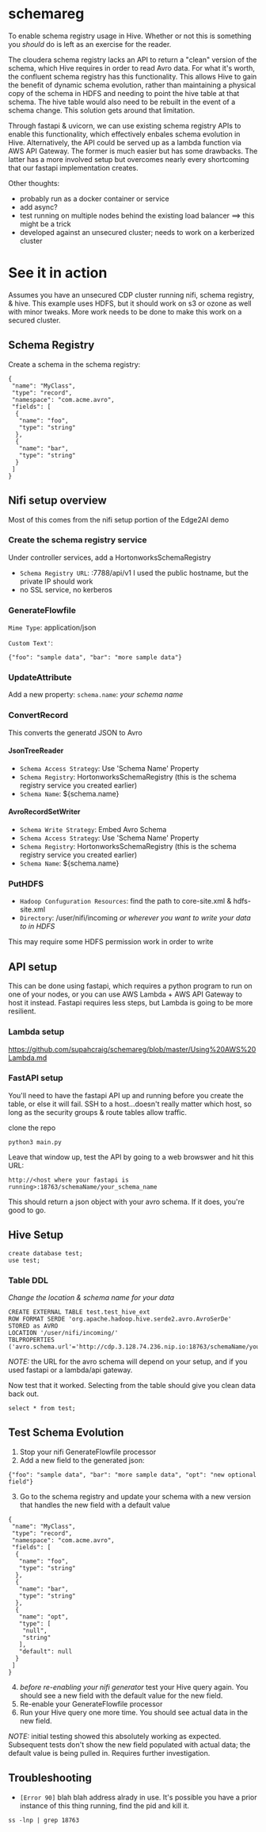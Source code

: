 # schemareg
To enable schema registry usage in Hive.  Whether or not this is something you _should_ do is left as an exercise for the reader.


The cloudera schema registry lacks an API to return a "clean" version of the schema, which Hive requires in order to read Avro data.   For what it's worth, the confluent schema registry has this functionality.  This allows Hive to gain the benefit of dynamic schema evolution, rather than maintaining a physical copy of the schema in HDFS and needing to point the hive table at that schema.   The hive table would also need to be rebuilt in the event of a schema change.   This solution gets around that limitation.

Through fastapi & uvicorn, we can use existing schema registry APIs to enable this functionality, which effectively enbales schema evolution in Hive.  Alternatively, the API could be served up as a lambda function via AWS API Gateway.  The former is much easier but has some drawbacks.   The latter has a more involved setup but overcomes nearly every shortcoming that our fastapi implementation creates.   




Other thoughts:

* probably run as a docker container or service
* add async?
* test running on multiple nodes behind the existing load balancer ==> this might be a trick
* developed against an unsecured cluster; needs to work on a kerberized cluster



# See it in action

Assumes you have an unsecured CDP cluster running nifi, schema registry, & hive.   This example uses HDFS, but it should work on s3 or ozone as well with minor tweaks.  More work needs to be done to make this work on a secured cluster.

## Schema Registry

Create a schema in the schema registry:

```
{
 "name": "MyClass",
 "type": "record",
 "namespace": "com.acme.avro",
 "fields": [
  {
   "name": "foo",
   "type": "string"
  },
  {
   "name": "bar",
   "type": "string"
  }
 ]
}
```


## Nifi setup overview

Most of this comes from the nifi setup portion of the Edge2AI demo


### Create the schema registry service

Under controller services, add a HortonworksSchemaRegistry
* `Schema Registry URL`:  <schema registry hostname>:7788/api/v1  I used the public hostname, but the private IP should work
* no SSL service, no kerberos



### GenerateFlowfile

`Mime Type`:  application/json

`Custom Text'`:
```
{"foo": "sample data", "bar": "more sample data"}
```


### UpdateAttribute 

Add a new property:
`schema.name`:  _your schema name_

### ConvertRecord
This converts the generatd JSON to Avro

#### JsonTreeReader

* `Schema Access Strategy`:  Use 'Schema Name' Property
* `Schema Registry`:  HortonworksSchemaRegistry (this is the schema registry service you created earlier)
* `Schema Name`:  ${schema.name}

#### AvroRecordSetWriter

* `Schema Write Strategy`:  Embed Avro Schema
* `Schema Access Strategy`:  Use 'Schema Name' Property
* `Schema Registry`:  HortonworksSchemaRegistry (this is the schema registry service you created earlier)
* `Schema Name`:  ${schema.name}


### PutHDFS

* `Hadoop Confuguration Resources`: find the path to core-site.xml & hdfs-site.xml
* `Directory`:  /user/nifi/incoming _or wherever you want to write your data to in HDFS_

This may require some HDFS permission work in order to write
 
 
## API setup

This can be done using fastapi, which requires a python program to run on one of your nodes, or you can use AWS Lambda + AWS API Gateway to host it instead.   Fastapi requires less steps, but Lambda is going to be more resilient.
 
### Lambda setup
https://github.com/supahcraig/schemareg/blob/master/Using%20AWS%20Lambda.md

 
### FastAPI setup
 
You'll need to have the fastapi API up and running before you create the table, or else it will fail.  SSH to a host...doesn't really matter which host, so long as the security groups & route tables allow traffic.

clone the repo

```
python3 main.py
```

Leave that window up, test the API by going to a web browswer and hit this URL:
  
`http://<host where your fastapi is running>:18763/schemaName/your_schema_name`
  
This should return a json object with your avro schema.   If it does, you're good to go.


## Hive Setup

```
create database test;
use test;
```

### Table DDL

_Change the location & schema name for your data_

```
CREATE EXTERNAL TABLE test.test_hive_ext
ROW FORMAT SERDE 'org.apache.hadoop.hive.serde2.avro.AvroSerDe'
STORED as AVRO
LOCATION '/user/nifi/incoming/'
TBLPROPERTIES ('avro.schema.url'='http://cdp.3.128.74.236.nip.io:18763/schemaName/your_schema_name');
```

 *NOTE:* the URL for the avro schema will depend on your setup, and if you used fastapi or a lambda/api gateway.

Now test that it worked.   Selecting from the table should give you clean data back out.

`select * from test;`


## Test Schema Evolution

1.  Stop your nifi GenerateFlowfile processor
2.  Add a new field to the generated json:

```
{"foo": "sample data", "bar": "more sample data", "opt": "new optional field"}
```

3.  Go to the schema registry and update your schema with a new version that handles the new field with a default value

```
{
 "name": "MyClass",
 "type": "record",
 "namespace": "com.acme.avro",
 "fields": [
  {
   "name": "foo",
   "type": "string"
  },
  {
   "name": "bar",
   "type": "string"
  },
  {
   "name": "opt",
   "type": [
    "null",
    "string"
   ],
   "default": null
  }
 ]
}
```

4.  _before re-enabling your nifi generator_ test your Hive query again.  You should see a new field with the default value for the new field.
5.  Re-enable your GenerateFlowfile processor
6.  Run your Hive query one more time.  You should see actual data in the new field.
 
 
*NOTE:* initial testing showed this absolutely working as expected.   Subsequent tests don't show the new field populated with actual data; the default value is being pulled in.   Requires further investigation. 
 
## Troubleshooting
 
 * `[Error 90]` blah blah address alrady in use.   It's possible you have a prior instance of this thing running, find the pid and kill it.
 
 `ss -lnp | grep 18763`
 
 
 
